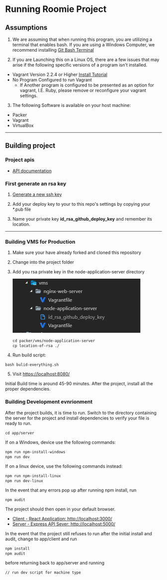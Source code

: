 # Running Roomie Project

## Assumptions

1. We are assuming that when running this program, you are utilizing a terminal that enables bash. If you are using a Windows Computer, we recommend installing [Git Bash Terminal](http://www.techoism.com/how-to-install-git-bash-on-windows/)

2. If you are Launching this on a Linux OS, there are a few issues that may arise if the following specific versions of a program isn't installed.

- Vagrant Version 2.2.4 or Higher [Install Tutorial](https://computingforgeeks.com/install-latest-vagrant-on-ubuntu-18-04-debian-9-kali-linux/)
- No Program Configured to run Vagrant
  - If Another program is configured to be presented as an option for vagrant, I.E. Ruby, please remove or reconfigure your vagrant settings.

3. The following Software is available on your host machine:

- Packer
- Vagrant
- VirtualBox

---

## Building project

### Project apis

- [API documentation](https://illinoistech-itm.github.io/2019-team-09f/)

### First generate an rsa key

1. [Generate a new ssh key](https://help.github.com/articles/generating-a-new-ssh-key-and-adding-it-to-the-ssh-agent/#platform-linux)

2. Add your deploy key to your to this repo's settings by copying your \*.pub file

3. Name your private key **id_rsa_github_deploy_key** and remember its location.

---

### Building VMS for Production

1. Make sure your have already forked and cloned this repository
2. Change into the project folder
3. Add you rsa private key in the node-application-server directory

   ![Node directory screenshot](images/node-directory.PNG)

   ```
   cd packer/vms/node-application-server
   cp location-of-rsa ./
   ```

4. Run build script:

```
bash bulid-everything.sh
```

5. Visit [https://localhost:8080/](https://localhost:8080/)

Initial Build time is around 45-90 minutes. After the project, install all the proper dependencies.

### Building Development evnrionment

After the project builds, it is time to run. Switch to the directory containing the server for the project and install dependencies to verify your file is ready to run.

```
cd app/server
```

If on a Windows, device use the following commands:

```
npm run npm-install-windows
npm run dev
```

If on a linux device, use the following commands instead:

```
npm run npm-install-linux
npm run dev-linux
```

In the event that any errors pop up after running npm install, run

```
npm audit
```

The project should then open in your default browser.

- [Client - React Application: http://localhost:3000/](http://localhost:3000/)
- [Server - Express API Sever: http://localhost:5000/](http://localhost:5000/)

In the event that the project still refuses to run after the initial install and audit, change to app/client and run

```
npm install
npm audit
```

before returning back to app/server and running

```
// run dev script for machine type
```
